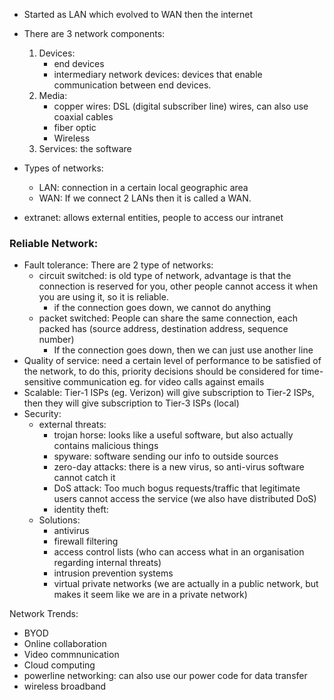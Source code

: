 - Started as LAN which evolved to WAN then the internet
- There are 3 network components:
	1) Devices:
		- end devices
		- intermediary network devices: devices that enable communication between end devices.
	2) Media:
		- copper wires: DSL (digital subscriber line) wires, can also use coaxial cables
		- fiber optic
		- Wireless
	3) Services: the software

- Types of networks:
	- LAN: connection in a certain local geographic area
	- WAN: If we connect 2 LANs then it is called a WAN.
 - extranet: allows external entities, people to access our intranet

### Reliable Network:
- Fault tolerance: There are 2 type of networks:
	- circuit switched: is old type of network, advantage is that the connection is reserved for you, other people cannot access it when you are using it, so it is reliable.
		- if the connection goes down, we cannot do anything
	- packet switched: People can share the same connection, each packed has (source address, destination address, sequence number)
		- If the connection goes down, then we can just use another line
- Quality of service: need a certain level of performance to be satisfied of the network, to do this, priority decisions should be considered for time-sensitive communication eg. for video calls against emails
- Scalable: Tier-1 ISPs (eg. Verizon) will give subscription to Tier-2 ISPs, then they will give subscription to Tier-3 ISPs (local)
- Security: 
	- external threats:
		- trojan horse: looks like a useful software, but also actually contains malicious things
		- spyware: software sending our info to outside sources
		- zero-day attacks: there is a new virus, so anti-virus software cannot catch it
		- DoS attack: Too much bogus requests/traffic that legitimate users cannot access the service (we also have distributed DoS)
		- identity theft:
	- Solutions:
		- antivirus
		- firewall filtering
		- access control lists (who can access what in an organisation regarding internal threats)
		- intrusion prevention systems
		- virtual private networks (we are actually in a public network, but makes it seem like we are in a private network)

Network Trends:
- BYOD
- Online collaboration
- Video commnunication
- Cloud computing
- powerline networking: can also use our power code for data transfer
- wireless broadband